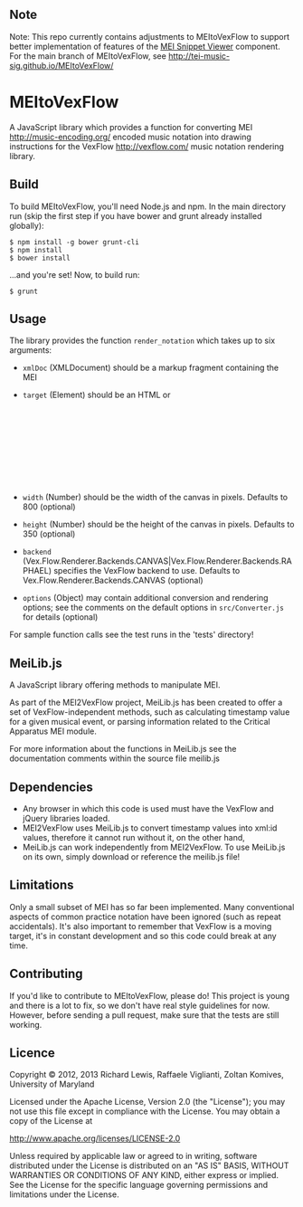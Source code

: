 ## Note

Note: This repo currently contains adjustments to MEItoVexFlow to support better implementation of features of the [MEI Snippet Viewer](http://aerhard.github.io/meisnippetviewer/) component. For the main branch of MEItoVexFlow, see http://tei-music-sig.github.io/MEItoVexFlow/

# MEItoVexFlow

A JavaScript library which provides a function for converting MEI
<http://music-encoding.org/> encoded music notation into drawing
instructions for the VexFlow <http://vexflow.com/> music notation
rendering library.

## Build

To build MEItoVexFlow, you'll need Node.js and npm. In the main directory run (skip the first step if you have bower and grunt already installed globally):

```
$ npm install -g bower grunt-cli
$ npm install
$ bower install
```

...and you're set! Now, to build run:

`$ grunt`

## Usage

The library provides the function `render_notation` which takes up to six
arguments:

 - `xmlDoc` (XMLDocument) should be a markup fragment containing the MEI

 - `target` (Element) should be an HTML <canvas> or <svg> element onto which the notation
   will be drawn

 - `width` (Number) should be the width of the canvas in pixels. Defaults to 800 (optional)

 - `height` (Number) should be the height of the canvas in pixels. Defaults to 350 (optional)

 - `backend` (Vex.Flow.Renderer.Backends.CANVAS|Vex.Flow.Renderer.Backends.RAPHAEL) specifies the VexFlow backend to use. Defaults to Vex.Flow.Renderer.Backends.CANVAS (optional)

 - `options` (Object) may contain additional conversion and rendering options; see the comments on the default options in `src/Converter.js` for details (optional)

For sample function calls see the test runs in the 'tests' directory! 

## MeiLib.js 

A JavaScript library offering methods to manipulate MEI.

As part of the MEI2VexFlow project, MeiLib.js has been created to offer a 
set of VexFlow-independent methods, such as calculating timestamp
value for a given musical event, or parsing information related to the 
Critical Apparatus MEI module.

For more information about the functions in MeiLib.js see the documentation 
comments within the source file meilib.js

## Dependencies

 - Any browser in which this code is used must have the VexFlow and
   jQuery libraries loaded.
 - MEI2VexFlow uses MeiLib.js to convert timestamp values into xml:id values, 
   therefore it cannot run without it, on the other hand,
 - MeiLib.js can work independently from MEI2VexFlow. To use MeiLib.js on 
   its own, simply download or reference the meilib.js file!


## Limitations

Only a small subset of MEI has so far been implemented. Many
conventional aspects of common practice notation have been ignored
(such as repeat accidentals). It's also important to
remember that VexFlow is a moving target, it's in constant development
and so this code could break at any time.

## Contributing

If you'd like to contribute to MEItoVexFlow, please do! This project is young and there is a lot to fix, so we don't have real style guidelines for now. However, before sending a pull request, make sure that the tests are still working. 

## Licence

Copyright © 2012, 2013 Richard Lewis, Raffaele Viglianti, Zoltan Komives,
University of Maryland

Licensed under the Apache License, Version 2.0 (the "License"); you
may not use this file except in compliance with the License.  You may
obtain a copy of the License at

   http://www.apache.org/licenses/LICENSE-2.0

Unless required by applicable law or agreed to in writing, software
distributed under the License is distributed on an "AS IS" BASIS,
WITHOUT WARRANTIES OR CONDITIONS OF ANY KIND, either express or
implied.  See the License for the specific language governing
permissions and limitations under the License.
